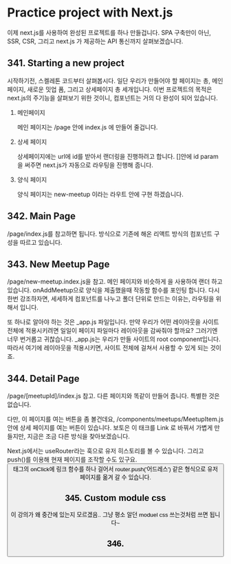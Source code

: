 # Practice project with Next.js

이제 next.js를 사용하여 완성된 프로젝트를 하나 만들겁니다. SPA 구축만이 아닌,
SSR, CSR, 그리고 next.js 가 제공하는 API 통신까지 살펴보겠습니다.

## 341. Starting a new project
시작하기전, 스켈레톤 코드부터 살펴봅시다. 일단 우리가 만들어야 할 페이지는 총, 메인 페이지, 새로운 밋업 폼, 그리고 상세페이지 총 세개입니다.
이번 프로젝트의 목적은 next.js의 주기능을 살펴보기 위한 것이니, 컴포넌트는 거의 다 완성이 되어 있습니다.

1. 메인페이지

    메인 페이지는 /page 안에 index.js 에 만들어 줄겁니다.

2. 상세 페이지
   
    상세페이지에는 url에 id를 받아서 랜더링을 진행하려고 합니다. []안에 id param을 써주면 next.js가 자동으로 라우팅을 진행해 줍니다.
   
3. 양식 페이지

    양식 페이지는 new-meetup 이라는 라우트 안에 구현 하겠습니다.

## 342. Main Page
/page/index.js를 참고하면 됩니다. <MeetupList meetups={props.meetups}> 방식으로 기존에 해온 리액트 방식의 컴포넌트 구성을 따르고 있습니다.

## 343. New Meetup Page
/page/new-meetup.index.js을 참고. 메인 페이지와 비슷하게 <NewMeetupForm onAddMeetup={addMeetupHandler}/>을 사용하여 랜더 하고 있습니다.
onAddMeetup으로 양식을 제출했을때 작동할 함수를 포인팅 합니다. 다시한번 강조하자면, 세세하게 컴포넌트를 나누고 폴더 단위로 만드는 이유는, 라우팅을 위해서 입니다.

또 하나로 알아야 하는 것은 _app.js 파일입니다. 만약 우리가 어떤 레이아웃을 사이트 전체에 적용시키려면 일일이 페이지 파일마다 레이아웃을 감싸줘야 할까요?
그러기엔 너무 번거롭고 귀찮습니다. _app.js는 우리가 만들 사이트의 root component입니다. 따라서 여기에 레이아웃을 적용시키면, 사이트 전체에 걸쳐서 사용할 수 있게 되는 것이죠.

## 344. Detail Page

/page/[meetupId]/index.js 참고. 다른 페이지와 똑같이 만들어 줍니다. 특별한 것은 없습니다.

다만, 이 페이지를 여는 버튼을 좀 볼건데요, /components/meetups/MeetupItem.js 안에 상세 페이지를 여는 버튼이 있습니다.
보토은 이 태크를 Link 로 바꿔서 가볍게 만들지만, 지금은 조금 다른 방식을 찾아보겠습니다.

Next.js에서는 useRouter라는 훅으로 유저 히스토리를 볼 수 있습니다. 그리고 push()를 이용해 현재 페이지를 조작할 수도 있구요.
<button>태그의 onClick에 링크 함수를 하나 걸어서 router.push('어드레스') 같은 형식으로 유저 페이지를 옮겨 갈 수 있습니다.

## 345. Custom module css
이 강의가 왜 중간에 있는지 모르겠음.. 그냥 평소 알던 moduel css 쓰는것처럼 쓰면 됩니다~

## 346. 


